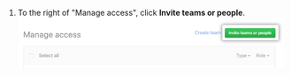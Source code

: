 1. To the right of "Manage access", click **Invite teams or people**. !["Invite teams or people" button](/assets/images/help/repository/manage-access-invite-button.png)
